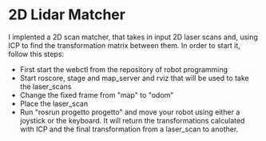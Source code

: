 # 2D Lidar Matcher
I implented a 2D scan matcher, that takes in input 2D laser scans and, using ICP to find the transformation matrix between them.
In order to start it, follow this steps:
- First start the webctl from the repository of robot programming
- Start roscore, stage and map_server and rviz that will be used to take the laser_scans
- Change the fixed frame from "map" to "odom"
- Place the laser_scan
- Run "rosrun progetto progetto" and move your robot using either a joystick or the keyboard. It will return the transformations calculated with ICP and the final transformation from a laser_scan to another.
